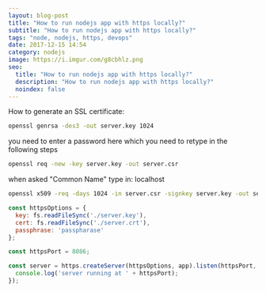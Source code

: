 ```yaml
---
layout: blog-post
title: "How to run nodejs app with https locally?"
subtitle: "How to run nodejs app with https locally?"
tags: "node, nodejs, https, devops"
date: 2017-12-15 14:54
category: nodejs
image: https://i.imgur.com/g8cbhlz.png
seo:
  title: "How to run nodejs app with https locally?"
  description: "How to run nodejs app with https locally?"
  noindex: false
---  
```



How to generate an SSL certificate:

```bash
openssl genrsa -des3 -out server.key 1024
```

you need to enter a password here which you need to retype in the following steps

```bash
openssl req -new -key server.key -out server.csr
```

when asked "Common Name" type in: localhost

```bash
openssl x509 -req -days 1024 -in server.csr -signkey server.key -out server.crt
```


```javascript
const httpsOptions = {
  key: fs.readFileSync('./server.key'),
  cert: fs.readFileSync('./server.crt'),
  passphrase: 'passpharase'
};

const httpsPort = 8086;

const server = https.createServer(httpsOptions, app).listen(httpsPort, () => {
  console.log('server running at ' + httpsPort);
});
```
